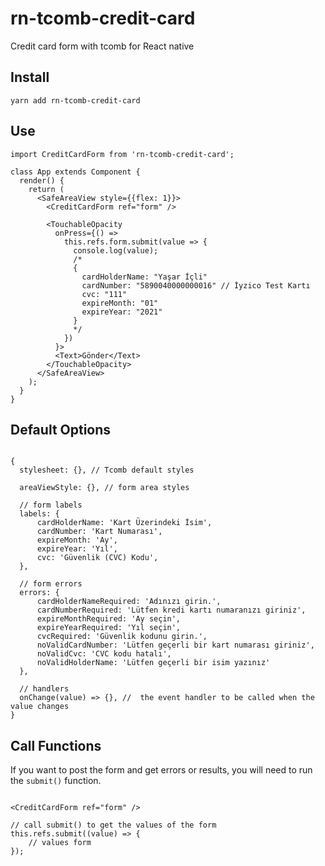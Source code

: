 # rn-tcomb-credit-card

Credit card form with tcomb for React native


## Install

    yarn add rn-tcomb-credit-card

## Use

```JS
import CreditCardForm from 'rn-tcomb-credit-card';

class App extends Component {
  render() {
    return (
      <SafeAreaView style={{flex: 1}}>
        <CreditCardForm ref="form" />

        <TouchableOpacity
          onPress={() =>
            this.refs.form.submit(value => {
              console.log(value);
              /*
              {
                cardHolderName: "Yaşar İçli"
                cardNumber: "5890040000000016" // İyzico Test Kartı
                cvc: "111"
                expireMonth: "01"
                expireYear: "2021"
              }
              */
            })
          }>
          <Text>Gönder</Text>
        </TouchableOpacity>
      </SafeAreaView>
    );
  }
}

```

## Default Options

```JS

{
  stylesheet: {}, // Tcomb default styles
  
  areaViewStyle: {}, // form area styles
  
  // form labels
  labels: {
      cardHolderName: 'Kart Üzerindeki İsim',
      cardNumber: 'Kart Numarası',
      expireMonth: 'Ay',
      expireYear: 'Yıl',
      cvc: 'Güvenlik (CVC) Kodu',
  },
  
  // form errors
  errors: {
      cardHolderNameRequired: 'Adınızı girin.',
      cardNumberRequired: 'Lütfen kredi kartı numaranızı giriniz',
      expireMonthRequired: 'Ay seçin',
      expireYearRequired: 'Yıl seçin',
      cvcRequired: 'Güvenlik kodunu girin.',
      noValidCardNumber: 'Lütfen geçerli bir kart numarası giriniz',
      noValidCvc: 'CVC kodu hatalı',
      noValidHolderName: 'Lütfen geçerli bir isim yazınız'
  },
  
  // handlers
  onChange(value) => {}, //  the event handler to be called when the value changes
}
```

## Call Functions

If you want to post the form and get errors or results, you will need to run the `submit()` function.

```JS

<CreditCardForm ref="form" />

// call submit() to get the values of the form
this.refs.submit((value) => {
    // values form
});

```
